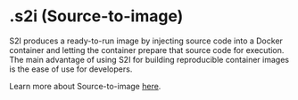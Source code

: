 # .s2i (Source-to-image)

S2I produces a ready-to-run image by injecting source code into a Docker container and letting the container prepare that source code for execution. The main advantage of using S2I for building reproducible container images is the ease of use for developers.


Learn more about Source-to-image [here](https://docs.openshift.com/container-platform/4.7/openshift_images/using_images/using-s21-images.html).
